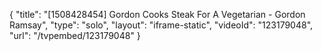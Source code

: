 {
    "title": "[1508428454] Gordon Cooks Steak For A Vegetarian - Gordon Ramsay",
    "type": "solo",
    "layout": "iframe-static",
    "videoId": "123179048",
    "url": "\/tvpembed\/123179048"
}